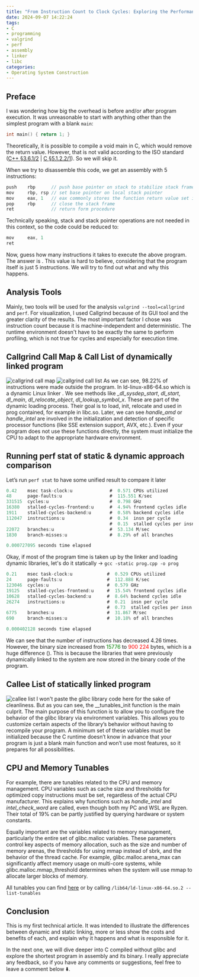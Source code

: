 ```yaml
---
title: "From Instruction Count to Clock Cycles: Exploring the Performance of Minimal C Program"
date: 2024-09-07 14:22:24
tags: 
- C 
- programming
- valgrind
- perf
- assembly
- linker
- libc
categories:
- Operating System Construction 
---
```

## Preface
I was wondering how big the overhead is before and/or after program execution. It was unreasonable to start with anything other than the simplest program with a blank `main`:
```c++
int main() { return 1; }
```
Theoretically, it is possible to compile a void main in C, which would remove the return value. However, that is not valid according to the ISO standard ([C++ §3.6.1/2](https://www.open-std.org/jtc1/sc22/wg21/docs/papers/2011/n3242.pdf) | [C §5.1.2.2/1](https://www.open-std.org/JTC1/sc22/WG14/www/docs/n2310.pdf)). So we will skip it.

When we try to disassemble this code, we get an assembly with 5 instructions:
```as
push    rbp      // push base pointer on stack to stabilize stack frame
mov     rbp, rsp // set base pointer on local stack pointer
mov     eax, 1   // eax commonly stores the function return value set it to 1
pop     rbp      // close the stack frame
ret              // return form procedure
```
Technically speaking, stack and stack pointer operations are not needed in this context, so the code could be reduced to:
```as
mov     eax, 1
ret
```
Now, guess how many instructions it takes to execute the above program. The answer is <span class="reveal-text" before="???" after="112 047"></span>.
This value is hard to believe, considering that the program itself is just 5 instructions. We will try to find out what and why this happens.

## Analysis Tools
Mainly, two tools will be used for the analysis ```valgrind --tool=callgrind``` and ```perf```. For visualization, I used Callgrind because of its GUI tool and the greater clarity of the results. The most important factor I chose was instruction count because it is machine-independent and deterministic. The runtime environment doesn't have to be exactly the same to perform profiling, which is not true for cycles and especially for execution time.

## Callgrind Call Map & Call List of dynamically linked program
![callgrind call map](callgrind_graph_1.png)
![callgrind call list](callgrind_list_1.png)
As we can see, 98.22% of instructions were made outside the program. In ld-linux-x86-64.so which is a dynamic Linux linker <span class="reveal-text" before="DLL" after="dynamic library"></span>. We see methods like *_dl_sysdep_start*, *dl_start*, *dl_main*, *dl_relocate_object*, *dl_lookup_symbol_x*. These are part of the dynamic loading process. Their goal is to load, init, relocate and <span class="reveal-text" before="resolve symbols" after="find function and variables names"></span>used in prog contained, for example in libc.so. Later, we can see *handle_amd* or *handle_intel* are involved in the initialization and detection of specific processor functions (like SSE extension support, AVX, etc.). Even if your program does not use these functions directly, the system must initialize the CPU to adapt to the appropriate hardware environment. 

## Running perf stat of static & dynamic approach comparison
Let’s run ```perf stat``` to have some unified result to compare it later
```java
0.42    msec task-clock:u              #  0.571 CPUs utilized
48      page-faults:u                  #  115.551 K/sec
331515  cycles:u                       #  0.798 GHz
16380   stalled-cycles-frontend:u      #  4.94% frontend cycles idle
1911    stalled-cycles-backend:u       #  0.58% backend cycles idle
112047  instructions:u                 #  0.34  insn per cycle
                                       #  0.15  stalled cycles per insn
22072   branches:u                     #  53.134 M/sec
1830    branch-misses:u                #  8.29% of all branches

0.000727095 seconds time elapsed
```
Okay, if most of the program time is taken up by the linker and loading dynamic libraries, let's do it statically -> ```gcc -static prog.cpp -o prog```

```java
0.21    msec task-clock:u             #  0.529 CPUs utilized
24      page-faults:u                 #  112.888 K/sec
123046  cycles:u                      #  0.579 GHz
19125   stalled-cycles-frontend:u     #  15.54% frontend cycles idle
10628   stalled-cycles-backend:u      #  8.64% backend cycles idle
26274   instructions:u                #  0.21  insn per cycle
                                      #  0.73  stalled cycles per insn
6775    branches:u                    #  31.867 M/sec
690     branch-misses:u               #  10.18% of all branches

0.000402128 seconds time elapsed
```

We can see that the number of instructions has decreased 4.26 times. However, the binary size increased from <span style="color:green">15776</span> to <span style="color:red">900 224</span> bytes, which is a huge difference (<span class="reveal-text" before="x57" after="5706%"></span>). This is because the libraries that were previously dynamically linked to the system are now stored in the binary code of the program.

## Callee List of statically linked program
![callee list](callgrind_list_2.png)
I won't paste the glibc library code here for the sake of cleanliness. But as you can see, the __tunables_init function is the main culprit. The main purpose of this function is to allow you to configure the behavior of the glibc library via environment variables. This allows you to customize certain aspects of the library’s behavior without having to recompile your program. A minimum set of these variables must be initialized because the C runtime doesn’t know in advance that your program is just a blank main function and won’t use most features, so it prepares for all possibilities.

## CPU and Memory Tunables
For example, there are tunables related to the CPU and memory management. CPU variables such as cache size and thresholds for optimized copy instructions must be set, regardless of the actual CPU manufacturer. This explains why functions such as *handle_intel* and *intel_check_word* are called, even though both my PC and WSL are Ryzen. Their total of 19% can be partly justified by querying hardware or system constants.

Equally important are the variables related to memory management, particularly the entire set of glibc.malloc variables. These parameters control key aspects of memory allocation, such as the size and number of memory arenas, the thresholds for using mmap instead of sbrk, and the behavior of the thread cache. For example, glibc.malloc.arena_max can significantly affect memory usage on multi-core systems, while glibc.malloc.mmap_threshold determines when the system will use mmap to allocate larger blocks of memory.

All tunables you can find [here](https://www.gnu.org/software/libc/manual/html_node/Tunables.html) or by calling ```/lib64/ld-linux-x86-64.so.2 --list-tunables```

## Conclusion
This is my first technical article. It was intended to illustrate the differences between dynamic and static linking, more or less show the costs and benefits of each, and explain why it happens and what is responsible for it.

 In the next one, we will dive deeper into C compiled without glibc and explore the shortest program in assembly and its binary. I really appreciate any feedback, so if you have any comments or suggestions, feel free to leave a comment below ⬇️.

